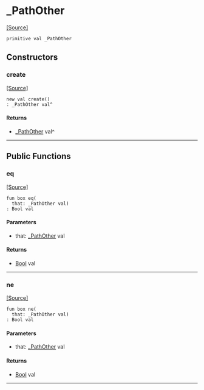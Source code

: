 # _PathOther
<span class="source-link">[[Source]](src/files/path.md#L6)</span>
```pony
primitive val _PathOther
```

## Constructors

### create
<span class="source-link">[[Source]](src/files/path.md#L6)</span>


```pony
new val create()
: _PathOther val^
```

#### Returns

* [_PathOther](files-_PathOther.md) val^

---

## Public Functions

### eq
<span class="source-link">[[Source]](src/files/path.md#L8)</span>


```pony
fun box eq(
  that: _PathOther val)
: Bool val
```
#### Parameters

*   that: [_PathOther](files-_PathOther.md) val

#### Returns

* [Bool](builtin-Bool.md) val

---

### ne
<span class="source-link">[[Source]](src/files/path.md#L8)</span>


```pony
fun box ne(
  that: _PathOther val)
: Bool val
```
#### Parameters

*   that: [_PathOther](files-_PathOther.md) val

#### Returns

* [Bool](builtin-Bool.md) val

---

